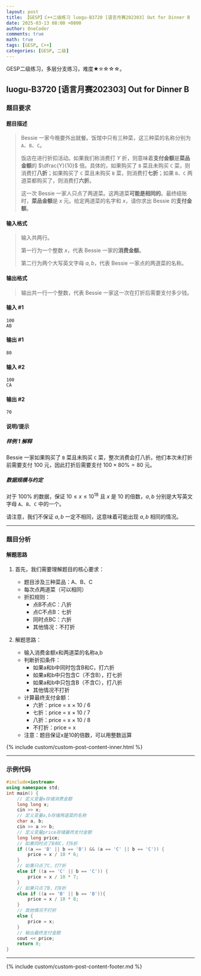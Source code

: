 ```yaml
---
layout: post
title: 【GESP】C++二级练习 luogu-B3720 [语言月赛202303] Out for Dinner B
date: 2025-03-13 08:00 +0800
author: OneCoder
comments: true
math: true
tags: [GESP, C++]
categories: [GESP, 二级]
---
```

GESP二级练习，多层分支练习，难度★✮☆☆☆。

<!--more-->

## luogu-B3720 [语言月赛202303] Out for Dinner B

### 题目要求

#### 题目描述

>Bessie 一家今晚要外出就餐。饭馆中只有三种菜，这三种菜的名称分别为 `A`、`B`、`C`。
>
>饭店在进行折扣活动。如果我们称消费打 $Y$ 折，则意味着**支付金额**是**菜品金额**的 $\dfrac{Y}{10}$ 倍。具体的，如果购买了 `B` 菜且未购买 `C` 菜，则消费打**八折**；如果购买了 `C` 菜且未购买 `B` 菜，则消费打**七折**；如果 `B`、`C` 两道菜都购买了，则消费打**六折**。
>
>这一次 Bessie 一家人只点了两道菜。这两道菜**可能是相同的**。最终结账时，**菜品金额**是 $x$ 元。给定两道菜的名字和 $x$，请你求出 Bessie 的**支付金额**。

#### 输入格式

>输入共两行。
>
>第一行为一个整数 $x$，代表 Bessie 一家的**消费金额**。
>
>第二行为两个大写英文字母 $a, b$，代表 Bessie 一家点的两道菜的名称。

#### 输出格式

>输出共一行一个整数，代表 Bessie 一家这一次在打折后需要支付多少钱。

#### 输入 #1

```console
100
AB
```

#### 输出 #1

```console
80
```

#### 输入 #2

```console
100
CA
```

#### 输出 #2

```console
70
```

#### 说明/提示

##### 样例 1 解释

Bessie 一家如果购买了 `B` 菜且未购买 `C` 菜，整次消费会打八折。他们本次未打折前需要支付 $100$ 元，因此打折后需要支付 $100 \times 80\% = 80$ 元。

##### 数据规模与约定

对于 $100\%$ 的数据，保证 $10 \leq x \leq 10 ^ {18}$ 且 $x$ 是 $10$ 的倍数，$a, b$ 分别是大写英文字母 `A`、`B`、`C` 中的一个。

请注意，我们不保证 $a, b$ 一定不相同，这意味着可能出现 $a, b$ 相同的情况。

---

### 题目分析

#### 解题思路

1. 首先，我们需要理解题目的核心要求：
   - 题目涉及三种菜品：A、B、C
   - 每次点两道菜（可以相同）
   - 折扣规则：
     - 点B不点C：八折
     - 点C不点B：七折
     - 同时点BC：六折
     - 其他情况：不打折

2. 解题思路：
   - 输入消费金额x和两道菜的名称a,b
   - 判断折扣条件：
     - 如果a和b中同时包含B和C，打六折
     - 如果a和b中只包含C（不含B），打七折
     - 如果a和b中只包含B（不含C），打八折
     - 其他情况不打折
   - 计算最终支付金额：
     - 六折：price = x × 10 / 6
     - 七折：price = x × 10 / 7
     - 八折：price = x × 10 / 8
     - 不打折：price = x
   - 注意：题目保证x是10的倍数，可以用整数运算

{% include custom/custom-post-content-inner.html %}

---

### 示例代码

```cpp
#include<iostream>
using namespace std;
int main() {
    // 定义变量x存储消费金额
    long long x;
    cin >> x;
    // 定义变量a,b存储两道菜的名称
    char a, b;
    cin >> a >> b;
    // 定义变量price存储最终支付金额
    long long price;
    // 如果同时点了B和C，打6折
    if ((a == 'B' || b == 'B') && (a == 'C' || b == 'C')) {
        price = x / 10 * 6;
    } 
    // 如果只点了C，打7折
    else if ((a == 'C' || b == 'C')) {
        price = x / 10 * 7;
    } 
    // 如果只点了B，打8折
    else if ((a == 'B' || b == 'B')){
        price = x / 10 * 8;
    } 
    // 其他情况不打折
    else {
        price = x;
    }
    // 输出最终支付金额
    cout << price;
    return 0;
}
```

---

{% include custom/custom-post-content-footer.md %}
